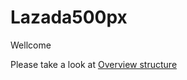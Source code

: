 # Lazada500px
Wellcome

Please take a look at [Overview structure](https://github.com/sahara108/Lazada500px/wiki/Overview-structure)
